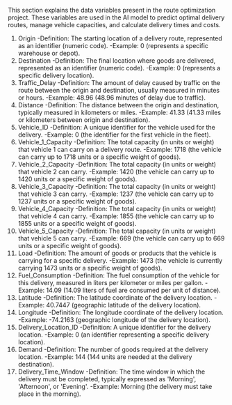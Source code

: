 This section explains the data variables present in the route optimization project. These variables are used in the AI model to predict optimal delivery routes, manage vehicle capacities, and calculate delivery times and costs.

1. Origin
-Definition: The starting location of a delivery route, represented as an identifier (numeric code).
  -Example: 0 (represents a specific warehouse or depot).
2. Destination
-Definition: The final location where goods are delivered, represented as an identifier (numeric code).
  -Example: 0 (represents a specific delivery location).
3. Traffic_Delay
-Definition: The amount of delay caused by traffic on the route between the origin and destination, usually measured in minutes or hours.
  -Example: 48.96 (48.96 minutes of delay due to traffic).
4. Distance
-Definition: The distance between the origin and destination, typically measured in kilometers or miles.
  -Example: 41.33 (41.33 miles or kilometers between origin and destination).
5. Vehicle_ID
-Definition: A unique identifier for the vehicle used for the delivery.
  -Example: 0 (the identifier for the first vehicle in the fleet).
6. Vehicle_1_Capacity
-Definition: The total capacity (in units or weight) that vehicle 1 can carry on a delivery route.
  -Example: 1718 (the vehicle can carry up to 1718 units or a specific weight of goods).
7. Vehicle_2_Capacity
-Definition: The total capacity (in units or weight) that vehicle 2 can carry.
  -Example: 1420 (the vehicle can carry up to 1420 units or a specific weight of goods).
8. Vehicle_3_Capacity
-Definition: The total capacity (in units or weight) that vehicle 3 can carry.
  -Example: 1237 (the vehicle can carry up to 1237 units or a specific weight of goods).
9. Vehicle_4_Capacity
-Definition: The total capacity (in units or weight) that vehicle 4 can carry.
  -Example: 1855 (the vehicle can carry up to 1855 units or a specific weight of goods).
10. Vehicle_5_Capacity
-Definition: The total capacity (in units or weight) that vehicle 5 can carry.
  -Example: 669 (the vehicle can carry up to 669 units or a specific weight of goods).
11. Load
-Definition: The amount of goods or products that the vehicle is carrying for a specific delivery.
  -Example: 1473 (the vehicle is currently carrying 1473 units or a specific weight of goods).
12. Fuel_Consumption
-Definition: The fuel consumption of the vehicle for this delivery, measured in liters per kilometer or miles per gallon.
  -Example: 14.09 (14.09 liters of fuel are consumed per unit of distance).
13. Latitude
-Definition: The latitude coordinate of the delivery location.
  -Example: 40.7447 (geographic latitude of the delivery location).
14. Longitude
-Definition: The longitude coordinate of the delivery location.
  -Example: -74.2163 (geographic longitude of the delivery location).
15. Delivery_Location_ID
-Definition: A unique identifier for the delivery location.
  -Example: 0 (an identifier representing a specific delivery location).
16. Demand
-Definition: The number of goods required at the delivery location.
  -Example: 144 (144 units are needed at the delivery destination).
17. Delivery_Time_Window
-Definition: The time window in which the delivery must be completed, typically expressed as 'Morning', 'Afternoon', or 'Evening'.
  -Example: Morning (the delivery must take place in the morning).
